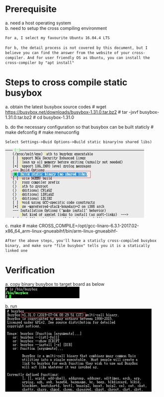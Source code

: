 # Prerequisite

a. need a host operating system  
b. need to setup the cross compiling environment  

	For a, I select my favourite Ubuntu 16.04.4 LTS
	
	For b, the detail process is not covered by this document, but I believe you can find the answer from the website of your cross-compiler. And for user friendly OS as Ubuntu, you can install the cross-compiler by "apt install"
	
# Steps to cross compile static busybox
a. obtain the latest busybox source codes
\# wget https://busybox.net/downloads/busybox-1.31.0.tar.bz2
\# tar -jxvf busybox-1.31.0.tar.bz2
\# cd busybox-1.31.0

b. do the necessary configuration so that busybox can be built staticly
\# make defconfig
\# make menuconfig

	Select Settings->Buid Options->Build static binary(no shared libs)

![avatar](pics/enable_static_build.bmp)

c. make
\# make CROSS_COMPILE=/opt/gcc-linaro-6.3.1-2017.02-x86_64_arm-linux-gnueabihf/bin/arm-linux-gnueabihf-

	After the above steps, you'll have a staticly cross-compiled busybox binary, and make sure "file busybox" tells you it is a statically linked one

# Verification
a. copy binary busybox to target board as below  
![avatar](pics/busybox_location.bmp)

b. run  
![avatar](pics/run_busybox.bmp)
